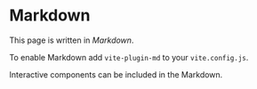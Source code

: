 <script lang="ts" setup>
import Counter from './_components/Counter.vue';
</script>

# Markdown

This page is written in _Markdown_.

To enable Markdown add `vite-plugin-md` to your `vite.config.js`.

Interactive components can be included in the Markdown. <Counter/>
